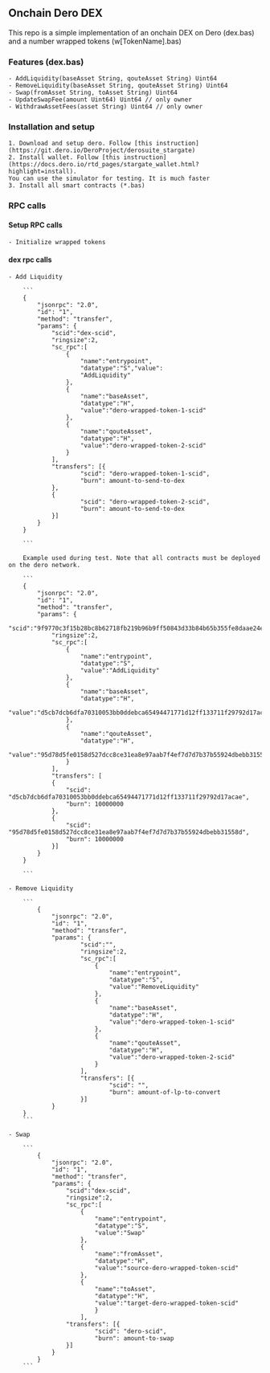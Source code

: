 ## Onchain Dero DEX
This repo is a simple implementation of an onchain DEX on Dero (dex.bas) and a number wrapped tokens (w[TokenName].bas)

### Features (dex.bas)
    - AddLiquidity(baseAsset String, qouteAsset String) Uint64
    - RemoveLiquidity(baseAsset String, qouteAsset String) Uint64
    - Swap(fromAsset String, toAsset String) Uint64
    - UpdateSwapFee(amount Uint64) Uint64 // only owner
    - WithdrawAssetFees(asset String) Uint64 // only owner

### Installation and setup
    1. Download and setup dero. Follow [this instruction](https://git.dero.io/DeroProject/derosuite_stargate)
    2. Install wallet. Follow [this instruction](https://docs.dero.io/rtd_pages/stargate_wallet.html?highlight=install).
    You can use the simulator for testing. It is much faster
    3. Install all smart contracts (*.bas)


### RPC calls 

#### Setup RPC calls
    - Initialize wrapped tokens

#### dex rpc calls
    - Add Liquidity
    
        ```
        {
            "jsonrpc": "2.0",
            "id": "1",
            "method": "transfer",
            "params": {
                "scid":"dex-scid",
                "ringsize":2,
                "sc_rpc":[
                    {
                        "name":"entrypoint",
                        "datatype":"S","value":
                        "AddLiquidity"
                    },
                    {
                        "name":"baseAsset",
                        "datatype":"H",
                        "value":"dero-wrapped-token-1-scid"
                    },
                    {
                        "name":"qouteAsset",
                        "datatype":"H",
                        "value":"dero-wrapped-token-2-scid"
                    }
                ],
                "transfers": [{
                        "scid": "dero-wrapped-token-1-scid",
                        "burn": amount-to-send-to-dex
                },
                {
                        "scid": "dero-wrapped-token-2-scid",
                        "burn": amount-to-send-to-dex
                }]
            }
        }

        ```

        Example used during test. Note that all contracts must be deployed on the dero network.

        ```
        {
            "jsonrpc": "2.0",
            "id": "1",
            "method": "transfer",
            "params": {
                "scid":"9f9770c3f15b28bc8b62718fb219b96b9ff50843d33b84b65b355fe8daae24ec",
                "ringsize":2,
                "sc_rpc":[
                    {
                        "name":"entrypoint",
                        "datatype":"S",
                        "value":"AddLiquidity"
                    },
                    {
                        "name":"baseAsset",
                        "datatype":"H",
                        "value":"d5cb7dcb6dfa70310053bb0ddebca65494471771d12ff133711f29792d17acae"
                    },
                    {
                        "name":"qouteAsset",
                        "datatype":"H",
                        "value":"95d78d5fe0158d527dcc8ce31ea8e97aab7f4ef7d7d7b37b55924dbebb31558d"
                    }
                ],
                "transfers": [
                {
                    "scid": "d5cb7dcb6dfa70310053bb0ddebca65494471771d12ff133711f29792d17acae",
                    "burn": 10000000
                },
                {
                    "scid": "95d78d5fe0158d527dcc8ce31ea8e97aab7f4ef7d7d7b37b55924dbebb31558d",
                    "burn": 10000000
                }]
            }
        }

        ```
    
    - Remove Liquidity

        ```
            {
                "jsonrpc": "2.0",
                "id": "1",
                "method": "transfer",
                "params": {
                        "scid":"",
                        "ringsize":2,
                        "sc_rpc":[
                            {
                                "name":"entrypoint",
                                "datatype":"S",
                                "value":"RemoveLiquidity"
                            },
                            {
                                "name":"baseAsset",
                                "datatype":"H",
                                "value":"dero-wrapped-token-1-scid"
                            },
                            {
                                "name":"qouteAsset",
                                "datatype":"H",
                                "value":"dero-wrapped-token-2-scid"
                            }
                        ],
                        "transfers": [{
                                "scid": "",
                                "burn": amount-of-lp-to-convert
                        }]
                }
        }
        ```

    - Swap

        ```
            {
                "jsonrpc": "2.0",
                "id": "1",
                "method": "transfer",
                "params": {
                    "scid":"dex-scid",
                    "ringsize":2,
                    "sc_rpc":[
                        {
                            "name":"entrypoint",
                            "datatype":"S",
                            "value":"Swap"
                        },
                        {
                            "name":"fromAsset",
                            "datatype":"H",
                            "value":"source-dero-wrapped-token-scid"
                        },
                        {
                            "name":"toAsset",
                            "datatype":"H",
                            "value":"target-dero-wrapped-token-scid"
                            }
                        ],
                    "transfers": [{
                            "scid": "dero-scid",
                            "burn": amount-to-swap
                    }]
                }
            }
        ```
